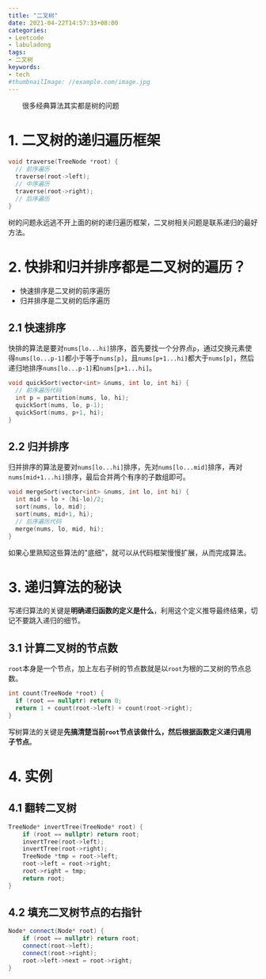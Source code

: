 ```yaml
---
title: "二叉树"
date: 2021-04-22T14:57:33+08:00
categories:
- Leetcode
- labuladong
tags:
- 二叉树
keywords:
- tech
#thumbnailImage: //example.com/image.jpg
---
```

　　很多经典算法其实都是树的问题
<!--more-->
# 1. 二叉树的递归遍历框架
```cpp
void traverse(TreeNode *root) {
  // 前序遍历
  traverse(root->left);
  // 中序遍历
  traverse(root->right);
  // 后序遍历
}
```
树的问题永远逃不开上面的树的递归遍历框架，二叉树相关问题是联系递归的最好方法。

# 2. 快排和归并排序都是二叉树的遍历？
- 快速排序是二叉树的前序遍历
- 归并排序是二叉树的后序遍历

## 2.1 快速排序
快排的算法是要对`nums[lo...hi]`排序，首先要找一个分界点`p`，通过交换元素使得`nums[lo...p-1]`都小于等于`nums[p]`，且`nums[p+1...hi]`都大于`nums[p]`，然后递归地排序`nums[lo...p-1]`和`nums[p+1...hi]`。

```cpp
void quickSort(vector<int> &nums, int lo, int hi) {
  // 前序遍历代码
  int p = partition(nums, lo, hi);
  quickSort(nums, lo, p-1);
  quickSort(nums, p+1, hi);
}
```

## 2.2 归并排序
归并排序的算法是要对`nums[lo...hi]`排序，先对`nums[lo...mid]`排序，再对`nums[mid+1...hi]`排序，最后合并两个有序的子数组即可。

```cpp
void mergeSort(vector<int> &nums, int lo, int hi) {
  int mid = lo + (hi-lo)/2;
  sort(nums, lo, mid);
  sort(nums, mid+1, hi);
  // 后序遍历代码
  merge(nums, lo, mid, hi);
}
```

如果心里熟知这些算法的"底细"，就可以从代码框架慢慢扩展，从而完成算法。

# 3. 递归算法的秘诀
写递归算法的关键是**明确递归函数的定义是什么**，利用这个定义推导最终结果，切记不要跳入递归的细节。

## 3.1 计算二叉树的节点数
`root`本身是一个节点，加上左右子树的节点数就是以`root`为根的二叉树的节点总数。
```cpp
int count(TreeNode *root) {
  if (root == nullptr) return 0;
  return 1 + count(root->left) + count(root->right);
}
```
写树算法的关键是**先搞清楚当前`root`节点该做什么，然后根据函数定义递归调用子节点**。

# 4. 实例
## 4.1 翻转二叉树
```cpp
TreeNode* invertTree(TreeNode* root) {
    if (root == nullptr) return root;
    invertTree(root->left);
    invertTree(root->right);
    TreeNode *tmp = root->left;
    root->left = root->right;
    root->right = tmp;
    return root;
}
```

## 4.2 填充二叉树节点的右指针
```cpp
Node* connect(Node* root) {
    if (root == nullptr) return root;
    connect(root->left);
    connect(root->right);
    root->left->next = root->right;
}
```
